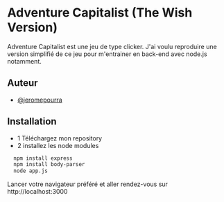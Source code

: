 # Adventure Capitalist (The Wish Version)

Adventure Capitalist est une jeu de type clicker.
J'ai voulu reproduire une version simplifié de ce jeu pour m'entrainer en back-end avec node.js notamment.


## Auteur

- [@jeromepourra](https://www.github.com/jeromepourra)


## Installation

- 1 Téléchargez mon repository
- 2 installez les node modules

```bash
  npm install express
  npm install body-parser
  node app.js
```
Lancer votre navigateur préféré et aller rendez-vous sur http://localhost:3000
    